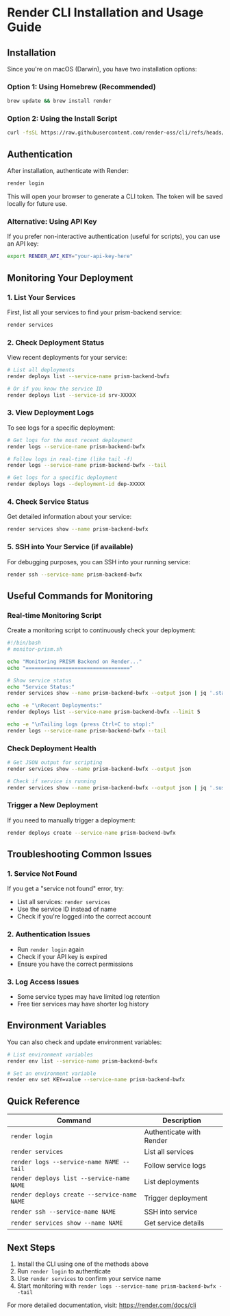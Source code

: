 # Render CLI Installation and Usage Guide

## Installation

Since you're on macOS (Darwin), you have two installation options:

### Option 1: Using Homebrew (Recommended)
```bash
brew update && brew install render
```

### Option 2: Using the Install Script
```bash
curl -fsSL https://raw.githubusercontent.com/render-oss/cli/refs/heads/main/bin/install.sh | sh
```

## Authentication

After installation, authenticate with Render:

```bash
render login
```

This will open your browser to generate a CLI token. The token will be saved locally for future use.

### Alternative: Using API Key
If you prefer non-interactive authentication (useful for scripts), you can use an API key:

```bash
export RENDER_API_KEY="your-api-key-here"
```

## Monitoring Your Deployment

### 1. List Your Services
First, list all your services to find your prism-backend service:

```bash
render services
```

### 2. Check Deployment Status
View recent deployments for your service:

```bash
# List all deployments
render deploys list --service-name prism-backend-bwfx

# Or if you know the service ID
render deploys list --service-id srv-XXXXX
```

### 3. View Deployment Logs
To see logs for a specific deployment:

```bash
# Get logs for the most recent deployment
render logs --service-name prism-backend-bwfx

# Follow logs in real-time (like tail -f)
render logs --service-name prism-backend-bwfx --tail

# Get logs for a specific deployment
render deploys logs --deployment-id dep-XXXXX
```

### 4. Check Service Status
Get detailed information about your service:

```bash
render services show --name prism-backend-bwfx
```

### 5. SSH into Your Service (if available)
For debugging purposes, you can SSH into your running service:

```bash
render ssh --service-name prism-backend-bwfx
```

## Useful Commands for Monitoring

### Real-time Monitoring Script
Create a monitoring script to continuously check your deployment:

```bash
#!/bin/bash
# monitor-prism.sh

echo "Monitoring PRISM Backend on Render..."
echo "=================================="

# Show service status
echo "Service Status:"
render services show --name prism-backend-bwfx --output json | jq '.status, .suspendedAt, .createdAt'

echo -e "\nRecent Deployments:"
render deploys list --service-name prism-backend-bwfx --limit 5

echo -e "\nTailing logs (press Ctrl+C to stop):"
render logs --service-name prism-backend-bwfx --tail
```

### Check Deployment Health
```bash
# Get JSON output for scripting
render services show --name prism-backend-bwfx --output json

# Check if service is running
render services show --name prism-backend-bwfx --output json | jq '.suspended'
```

### Trigger a New Deployment
If you need to manually trigger a deployment:

```bash
render deploys create --service-name prism-backend-bwfx
```

## Troubleshooting Common Issues

### 1. Service Not Found
If you get a "service not found" error, try:
- List all services: `render services`
- Use the service ID instead of name
- Check if you're logged into the correct account

### 2. Authentication Issues
- Run `render login` again
- Check if your API key is expired
- Ensure you have the correct permissions

### 3. Log Access Issues
- Some service types may have limited log retention
- Free tier services may have shorter log history

## Environment Variables
You can also check and update environment variables:

```bash
# List environment variables
render env list --service-name prism-backend-bwfx

# Set an environment variable
render env set KEY=value --service-name prism-backend-bwfx
```

## Quick Reference

| Command | Description |
|---------|-------------|
| `render login` | Authenticate with Render |
| `render services` | List all services |
| `render logs --service-name NAME --tail` | Follow service logs |
| `render deploys list --service-name NAME` | List deployments |
| `render deploys create --service-name NAME` | Trigger deployment |
| `render ssh --service-name NAME` | SSH into service |
| `render services show --name NAME` | Get service details |

## Next Steps

1. Install the CLI using one of the methods above
2. Run `render login` to authenticate
3. Use `render services` to confirm your service name
4. Start monitoring with `render logs --service-name prism-backend-bwfx --tail`

For more detailed documentation, visit: https://render.com/docs/cli